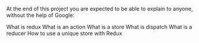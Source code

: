 At the end of this project you are expected to be able to explain to anyone, without the help of Google:

What is redux
What is an action
What is a store
What is dispatch
What is a reducer
How to use a unique store with Redux